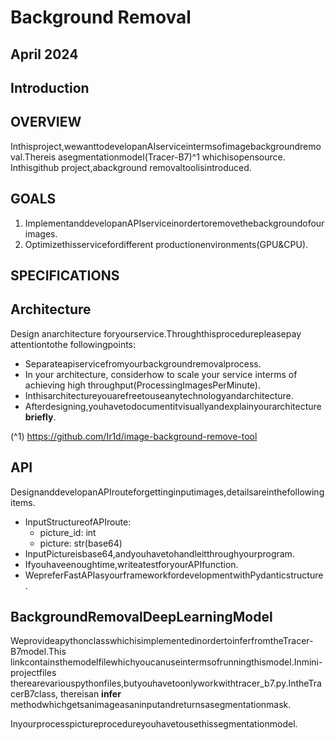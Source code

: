 # Background Removal

## April 2024

## Introduction

## OVERVIEW

Inthisproject,wewanttodevelopanAIserviceintermsofimagebackgroundremoval.Thereis
asegmentationmodel(Tracer-B7)^1 whichisopensource. Inthisgithub project,abackground
removaltoolisintroduced.

## GOALS

1. ImplementanddevelopanAPIserviceinordertoremovethebackgroundofourimages.
2. Optimizethisservicefordifferent productionenvironments(GPU&CPU).

## SPECIFICATIONS

## Architecture

Design anarchitecture foryourservice.Throughthisprocedurepleasepay attentiontothe
followingpoints:

- Separateapiservicefromyourbackgroundremovalprocess.
- In your architecture, considerhow to scale your service interms of achieving high
    throughput(ProcessingImagesPerMinute).
- Inthisarchitectureyouarefreetouseanytechnologyandarchitecture.
- Afterdesigning,youhavetodocumentitvisuallyandexplainyourarchitecture **briefly**.

(^1) https://github.com/Ir1d/image-background-remove-tool


## API

DesignanddevelopanAPIrouteforgettinginputimages,detailsareinthefollowingitems.

- InputStructureofAPIroute:
    - picture_id: int
    - picture: str(base64)
- InputPictureisbase64,andyouhavetohandleitthroughyourprogram.
- Ifyouhaveenoughtime,writeatestforyourAPIfunction.
- WepreferFastAPIasyourframeworkfordevelopmentwithPydanticstructure.

## BackgroundRemovalDeepLearningModel

WeprovideapythonclasswhichisimplementedinordertoinferfromtheTracer-B7model.This
linkcontainsthemodelfilewhichyoucanuseintermsofrunningthismodel.Inmini-projectfiles
therearevariouspythonfiles,butyouhavetoonlyworkwithtracer_b7.py.IntheTracerB7class,
thereisan **infer** methodwhichgetsanimageasaninputandreturnsasegmentationmask.

Inyourprocesspictureprocedureyouhavetousethissegmentationmodel.

